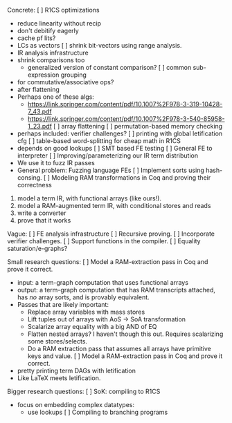 Concrete:
[ ] R1CS optimizations
  * reduce linearity without recip
  * don't debitify eagerly
  * cache pf lits?
  * LCs as vectors
[ ] shrink bit-vectors using range analysis.
  * IR analysis infrastructure
  * shrink comparisons too
    * generalized version of constant comparison?
[ ] common sub-expression grouping
  * for commutative/associative ops?
  * after flattening
  * Perhaps one of these algs:
    * https://link.springer.com/content/pdf/10.1007%2F978-3-319-10428-7_43.pdf
    * https://link.springer.com/content/pdf/10.1007%2F978-3-540-85958-1_23.pdf
[ ] array flattening
[ ] permutation-based memory checking
  * perhaps included: verifier challenges?
[ ] printing with global letification cfg
[ ] table-based word-splitting for cheap math in R1CS
  * depends on good lookups
[ ] SMT based FE testing
[ ] General FE to interpreter
[ ] Improving/parameterizing our IR term distribution
  * We use it to fuzz IR passes
  * General problem: Fuzzing language FEs
[ ] Implement sorts using hash-consing.
[ ] Modeling RAM transformations in Coq and proving their correctness
  1. model a term IR, with functional arrays (like ours!).
  2. model a RAM-augmented term IR, with conditional stores and reads
  3. write a converter
  4. prove that it works

Vague:
[ ] FE analysis infrastructure
[ ] Recursive proving.
[ ] Incorporate verifier challenges.
[ ] Support functions in the compiler.
[ ] Equality saturation/e-graphs?


Small research questions:
[ ] Model a RAM-extraction pass in Coq and prove it correct.
  * input: a term-graph computation that uses functional arrays
  * output: a term-graph computation that has RAM transcripts attached, has
    *no* array sorts, and is provably equivalent.
  * Passes that are likely important:
    * Replace array variables with mass stores
    * Lift tuples out of arrays with AoS -> SoA transformation
    * Scalarize array equality with a big AND of EQ
    * Flatten nested arrays? I haven't though this out. Requires scalarizing some stores/selects.
    * Do a RAM extraction pass that assumes all arrays have primitive keys and value.
[ ] Model a RAM-extraction pass in Coq and prove it correct.
  * pretty printing term DAGs with letification
  * Like LaTeX meets letification.

Bigger research questions:
[ ] SoK: compiling to R1CS
  * focus on embedding complex datatypes:
    * use lookups
[ ] Compiling to branching programs
